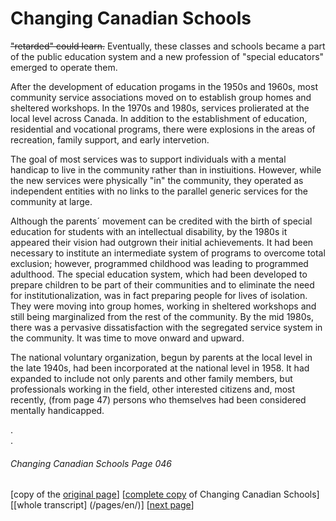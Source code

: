 # Changing Canadian Schools
~~"retarded" could learn.~~ Eventually, these classes and schools became a part of the public education system and a new profession of "special educators" emerged to operate them.  

After the development of education progams in the 1950s and 1960s, most community service associations moved on to establish group homes and sheltered workshops. In the 1970s and 1980s, services prolierated at the local level across Canada. In addition to the establishment of education, residential and vocational programs, there were explosions in the areas of recreation, family support, and early intervetion.   

The goal of most services was to support individuals with a mental handicap to live in the community rather than in instiuitions. However, while the new services were physically "in" the community, they operated as independent entities with no links to the parallel generic services for the community at large.  

Although the parents´ movement can be credited with the birth of special education for students with an intellectual disability, by the 1980s it appeared their vision had outgrown their initial achievements. It had been necessary to institute an intermediate system of programs to overcome total exclusion; however, programmed childhood was leading to programmed adulthood. The special education system, which had been developed to prepare children to be part of their communities and to eliminate the need for institutionalization, was in fact preparing people for lives of isolation. They were moving into group homes, working in sheltered workshops and still being marginalized from the rest of the community. By the mid 1980s, there was a pervasive dissatisfaction with the segregated service system in the community. It was time to move onward and upward.  

The national voluntary organization, begun by parents at the local level in the late 1940s, had been incorporated at the national level in 1958. It had expanded to include not only parents and other family members, but professionals working in the field, other interested citizens and, most recently, (from page 47) persons who themselves had been considered mentally handicapped.

.  
.  
###### Changing Canadian Schools Page 046

[copy of the [original page](/copies-from-original/CCS046.png)]
[[complete copy](/copies-from-original/BestCopy_Changing_Canadian_Schools_Perspectives_on_Disability_and_Inclusion.pdf) of Changing Canadian Schools]
[[whole transcript] (/pages/en/)]
[[next page](Changing_Canadian_Schools-047)]

